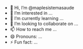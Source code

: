 - 👋 Hi, I’m @maplesistemasaude
- 👀 I’m interested in ...
- 🌱 I’m currently learning ...
- 💞️ I’m looking to collaborate on ...
- 📫 How to reach me ...
- 😄 Pronouns: ...
- ⚡ Fun fact: ...

<!---
maplesistemasaude/maplesistemasaude is a ✨ special ✨ repository because its `README.md` (this file) appears on your GitHub profile.
You can click the Preview link to take a look at your changes.
--->
